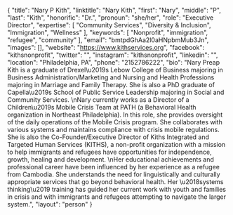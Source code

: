 {
  "title": "Nary P Kith",
  "linktitle": "Nary Kith",
  "first": "Nary",
  "middle": "P",
  "last": "Kith",
  "honorific": "Dr.",
  "pronoun": "she/her",
  "role": "Executive Director",
  "expertise": [
    "Community Services",
    "Diversity & Inclusion",
    "Immigration",
    "Wellness"
  ],
  "keywords": [
    "Nonprofit",
    "immigration",
    "refugee",
    "community"
  ],
  "email": "bmtpdGhAa2l0aHNpbmMub3Jn",
  "images": [],
  "website": "https://www.kithservices.org",
  "facebook": "kithsnonprofit",
  "twitter": "",
  "instagram": "kithsnonprofit",
  "linkedin": "",
  "location": "Philadelphia, PA",
  "phone": "2152786222",
  "bio": "Nary Preap Kith is a graduate of Drexel\u2019s Lebow College of Business majoring in Business Administration/Marketing and Nursing and Health Professions majoring in Marriage and Family Therapy. She is also a PhD graduate of Capella\u2019s School of Public Service Leadership majoring in Social and Community Services. \nNary currently works as a Director of a Children\u2019s Mobile Crisis Team at PATH (a Behavioral Health organization in Northeast Philadelphia). In this role, she provides oversight of the daily operations of the Mobile Crisis program. She collaborates with various systems and maintains compliance with crisis mobile regulations. She is also the Co-Founder/Executive Director of Kiths Integrated and Targeted Human Services (KITHS), a non-profit organization with a mission to help immigrants and refugees have opportunities for independence, growth, healing and development. \nHer educational achievements and professional career have been influenced by her experience as a refugee from Cambodia.  She understands the need for linguistically and culturally appropriate services that go beyond behavioral health. Her \u2018systems thinking\u2019 training has guided her current work with youth and families in crisis and with immigrants and refugees attempting to navigate the larger system.",
  "layout": "person"
}